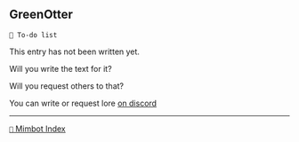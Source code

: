 ## GreenOtter

`📃 To-do list`

This entry has not been written yet.

Will you write the text for it?

Will you request others to that?

You can write or request lore [on discord](<https://discord.com/channels/562910943848169472/1173922660489633802>)

-----
[`📑` Mimbot Index](<https://zeithalt.github.io/r/#06a0>)
<!---
keywords: todo
aliases: 
-->